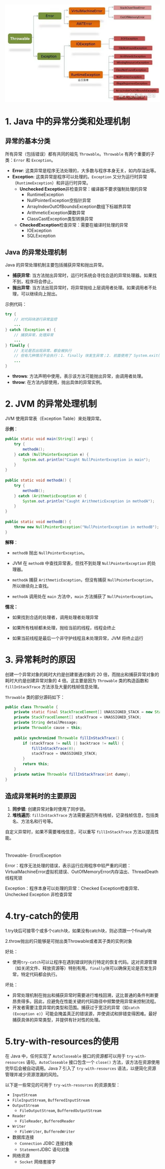 ![img](异常处理_imgs\KqpV3xWDjXF.png)

# 1. Java 中的异常分类和处理机制

## 异常的基本分类

所有异常（包括错误）都有共同的祖先 `Throwable`。`Throwable` 有两个重要的子类：`Error` 和 `Exception`。

- **Error**: 这类异常是程序无法处理的，大多数与程序本身无关，如内存溢出等。
- **Exception**: 这类异常是程序可以处理的。`Exception` 又分为运行时异常（`RuntimeException`）和非运行时异常。
  - **Unchecked Exception**非检查异常：编译器不要求强制处理的异常
    - RuntimeException
    - NullPointerException空指针异常
    - ArrayIndexOutOfBoundsException数组下标越界异常
    - ArithmeticException算数异常
    - ClassCastException类型转换异常
  - **CheckedException**检查异常：需要在编译时处理的异常
    - IOException
    - SQLException

## Java 的异常处理机制

Java 的异常处理机制主要包括捕获异常和抛出异常。

- **捕获异常**: 当方法抛出异常时，运行时系统会寻找合适的异常处理器。如果找不到，程序将会停止。
- **抛出异常**: 当方法出现异常时，将异常抛给上层调用者处理。如果调用者不处理，可以继续向上抛出。

示例代码：

```java
try {
    // 对代码块进行异常监控
    ...
} catch (Exception e) {
    // 捕获异常，处理异常
    ...
} finally {
    // 无论是否出现异常，都会被执行
    // 但有几种情况不会执行：1. finally 块发生异常；2. 前面使用了 System.exit()；3. 线程死亡；4. CPU 关闭
    ...
}
```

- **throws**: 方法声明中使用，表示该方法可能抛出异常，由调用者处理。
- **throw**: 在方法内部使用，抛出具体的异常实例。

# 2. JVM 的异常处理机制

JVM 使用异常表（Exception Table）来处理异常。

**示例**：

```java
public static void main(String[] args) {
    try {
        methodA();
    } catch (NullPointerException e) {
        System.out.println("Caught NullPointerException in main");
    }
}

public static void methodA() {
    try {
        methodB();
    } catch (ArithmeticException e) {
        System.out.println("Caught ArithmeticException in methodA");
    }
}

public static void methodB() {
    throw new NullPointerException("NullPointerException in methodB");
}
```

**解释**：

- `methodB` 抛出 `NullPointerException`。
- JVM 在 `methodB` 中查找异常表，但找不到处理 `NullPointerException` 的处理器。
- `methodA` 捕获 `ArithmeticException`，但没有捕获 `NullPointerException`，所以继续向上查找。

- `methodA` 调用处在 `main` 方法中，`main` 方法捕获了 `NullPointerException`。

**情况：**

- 如果找到合适的处理者，调用处理者处理异常
- 如果所有栈帧都未处理，抛给当前的线程，线程会终止

-  如果当前线程是最后一个非守护线程且未处理异常，JVM 将终止运行

# 3. 异常耗时的原因

创建一个异常对象的耗时大约是创建普通对象的 20 倍，而抛出和捕获异常对象的耗时大约是创建异常对象的 4 倍。这主要是因为 `Throwable` 类的构造函数和 `fillInStackTrace` 方法涉及大量的栈帧信息处理。

`Throwable` 类的部分源码如下：

```java
public class Throwable {
    private static final StackTraceElement[] UNASSIGNED_STACK = new StackTraceElement[0];
    private StackTraceElement[] stackTrace = UNASSIGNED_STACK;
    private String detailMessage;
    private Throwable cause = this;

    public synchronized Throwable fillInStackTrace() {
        if (stackTrace != null || backtrace != null) {
            fillInStackTrace(0);
            stackTrace = UNASSIGNED_STACK;
        }
        return this;
    }
    private native Throwable fillInStackTrace(int dummy);
}
```

## 造成异常耗时的主要原因

1. **同步锁**: 创建异常对象时使用了同步锁。
2. **堆栈遍历**: `fillInStackTrace` 方法需要遍历所有栈帧，记录栈帧信息，包括类名、方法名和行号等。

自定义异常时，如果不需要堆栈信息，可以重写 `fillInStackTrace` 方法以提高性能。



# 

Throwable- Error/Exception

Error：程序无法处理的错误，表示运行应用程序中较严重的问题：VirtualMachineError虚拟机错误、OutOfMemoryError内存溢出、ThreadDeath线程死锁

Exception：程序本身可以处理的异常：Checked Exception检查异常、Unchecked Exception 非检查异常

# 4.try-catch的使用

1.try块后可接零个或多个catch块，如果没有catch块，则必须跟一个finally块

2.throw抛出的只能够是可抛出类Throwable或者其子类的实例对象

好处：

- 使用`try-catch`可以让程序在遇到错误时执行特定的恢复代码。这对资源管理（如关闭文件、释放资源等）特别有用。`finally`块可以确保无论是否发生异常，特定代码都会执行。

坏处：

- 异常处理机制在抛出和捕获异常时需要进行堆栈回溯，这比普通的条件判断要昂贵得多。因此，应避免在性能关键的代码路径中频繁使用异常来控制流程。
- 开发者需要注意异常的类型和范围。捕获过于宽泛的异常（如`catch (Exception e)`）可能会掩盖真正的错误源，并使调试和排错变得困难。最好捕获具体的异常类型，并提供有针对性的处理。

# 5.try-with-resources的使用

在 Java 中，任何实现了 `AutoCloseable` 接口的资源都可以用于 `try-with-resources` 语句。`AutoCloseable` 接口包含一个 `close()` 方法，该方法在资源使用完毕后会被自动调用。Java 7 引入了 `try-with-resources` 语法，以便简化资源管理并减少资源泄漏的风险。

以下是一些常见的可用于 `try-with-resources` 的资源类型：

-  `InputStream`
  -  `FileInputStream`, `BufferedInputStream` 
- `OutputStream`
  -  `FileOutputStream`, `BufferedOutputStream` 
- `Reader`
  -  `FileReader`, `BufferedReader` 
- `Writer`
  -  `FileWriter`, `BufferedWriter` 
- 数据库连接
  - `Connection` JDBC 连接对象
  - `Statement`JDBC 语句对象
- 网络资源
  -  `Socket` 网络套接字

